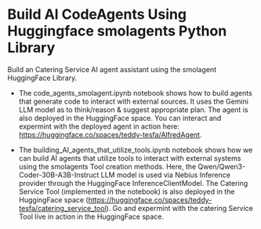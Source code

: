 # Build AI CodeAgents Using Huggingface smolagents Python Library
Build an Catering Service AI agent assistant using the smolagent HuggingFace Library.

- The code_agents_smolagent.ipynb notebook shows how to build agents that generate code to interact with external sources. It uses the Gemini LLM model as to think/reason & suggest appropriate plan. The agent is also deployed in the HuggingFace space. You can interact and expermint with the deployed agent in action here: https://huggingface.co/spaces/teddy-tesfa/AlfredAgent. 
  
- The building_AI_agents_that_utilize_tools.ipynb notebook shows how we can build AI agents that utilize tools to interact with external systems using the smolagents Tool creation methods. Here, the Qwen/Qwen3-Coder-30B-A3B-Instruct LLM model is used via Nebius Inference provider through the HuggingFace InferenceClientModel. The Catering Service Tool (implemented in the notebook) is also deployed in the HuggingFace space (https://huggingface.co/spaces/teddy-tesfa/catering_service_tool). Go and expermint with the catering Service Tool live in action in the HuggingFace space.
